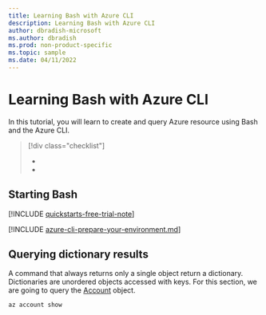 ```yaml
--- 
title: Learning Bash with Azure CLI
description: Learning Bash with Azure CLI
author: dbradish-microsoft
ms.author: dbradish
ms.prod: non-product-specific
ms.topic: sample
ms.date: 04/11/2022
---
```

# Learning Bash with Azure CLI

In this tutorial, you will learn to create and query Azure resource using Bash and the Azure CLI.

> [!div class="checklist"]
>
> - 
> - 

## Starting Bash

[!INCLUDE [quickstarts-free-trial-note](/azure-docs-pr/includes/quickstarts-free-trial-note.md)]

[!INCLUDE [azure-cli-prepare-your-environment.md](/azure-docs-pr/includes/azure-cli-prepare-your-environment.md)]


## Querying dictionary results

A command that always returns only a single object return a dictionary. Dictionaries are unordered objects accessed with keys. For this section, we are going to query the [Account](/cli/azure/account) object.

```azurecli-interactive
az account show
```


